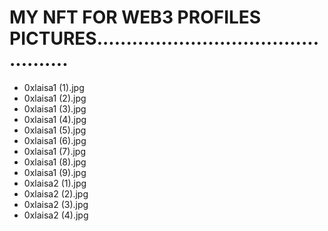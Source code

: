 # MY NFT FOR WEB3 PROFILES PICTURES................................................
- 0xlaisa1 (1).jpg
- 0xlaisa1 (2).jpg
- 0xlaisa1 (3).jpg
- 0xlaisa1 (4).jpg
- 0xlaisa1 (5).jpg
- 0xlaisa1 (6).jpg
- 0xlaisa1 (7).jpg
- 0xlaisa1 (8).jpg
- 0xlaisa1 (9).jpg
- 0xlaisa2 (1).jpg
- 0xlaisa2 (2).jpg
- 0xlaisa2 (3).jpg
- 0xlaisa2 (4).jpg
